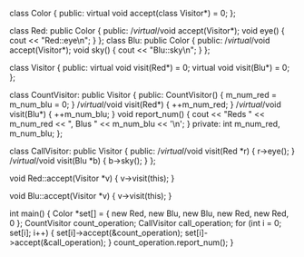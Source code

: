 class Color
{
  public:
    virtual void accept(class Visitor*) = 0;
};

class Red: public Color
{
  public:
     /*virtual*/void accept(Visitor*);
    void eye()
    {
        cout << "Red::eye\n";
    }
};
class Blu: public Color
{
  public:
     /*virtual*/void accept(Visitor*);
    void sky()
    {
        cout << "Blu::sky\n";
    }
};

class Visitor
{
  public:
    virtual void visit(Red*) = 0;
    virtual void visit(Blu*) = 0;
};

class CountVisitor: public Visitor
{
  public:
    CountVisitor()
    {
        m_num_red = m_num_blu = 0;
    }
     /*virtual*/void visit(Red*)
    {
        ++m_num_red;
    }
     /*virtual*/void visit(Blu*)
    {
        ++m_num_blu;
    }
    void report_num()
    {
        cout << "Reds " << m_num_red << ", Blus " << m_num_blu << '\n';
    }
  private:
    int m_num_red, m_num_blu;
};

class CallVisitor: public Visitor
{
  public:
     /*virtual*/void visit(Red *r)
    {
        r->eye();
    }
     /*virtual*/void visit(Blu *b)
    {
        b->sky();
    }
};

void Red::accept(Visitor *v)
{
  v->visit(this);
}

void Blu::accept(Visitor *v)
{
  v->visit(this);
}

int main()
{
  Color *set[] =
  {
    new Red, new Blu, new Blu, new Red, new Red, 0
  };
  CountVisitor count_operation;
  CallVisitor call_operation;
  for (int i = 0; set[i]; i++)
  {
    set[i]->accept(&count_operation);
    set[i]->accept(&call_operation);
  }
  count_operation.report_num();
}
